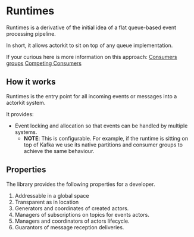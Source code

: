 # Runtimes

Runtimes is a derivative of the initial idea of a flat queue-based event processing pipeline.

In short, it allows actorkit to sit on top of any queue implementation. 

If your curious here is more information on this approach:
[Consumers groups](https://blog.cloudera.com/blog/2018/05/scalability-of-kafka-messaging-using-consumer-groups/)
[Competing Consumers](https://www.enterpriseintegrationpatterns.com/patterns/messaging/CompetingConsumers.html)


## How it works

Runtimes is the entry point for all incoming events or messages into a actorkit system.

It provides:

- Event locking and allocation so that events can be handled by multiple systems.
  - **NOTE**: This is configurable. For example, if the runtime is sitting on top of Kafka we use its native partitions and consumer groups to achieve the same behaviour.

## Properties

The library provides the following properties for a developer. 

1. Addressable in a global space
2. Transparent as in location 
3. Generators and coordinates of created actors.
3. Managers of subscriptions on topics for events actors.
4. Managers and coordinators of actors lifecycle. 
6. Guarantors of message reception deliveries.
